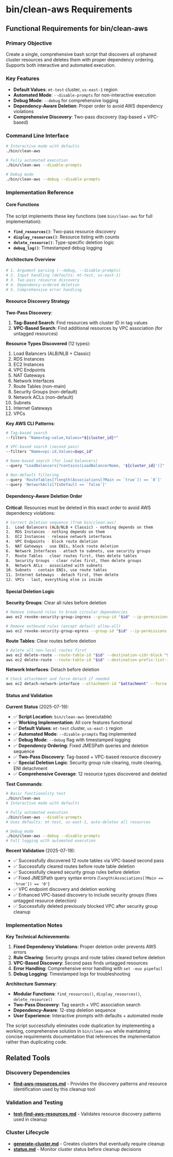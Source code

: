 # bin/clean-aws Requirements

## Functional Requirements for bin/clean-aws

### Primary Objective
Create a single, comprehensive bash script that discovers all orphaned cluster resources and deletes them with proper dependency ordering. Supports both interactive and automated execution.

### Key Features
- **Default Values**: `mt-test` cluster, `us-east-1` region
- **Automated Mode**: `--disable-prompts` for non-interactive execution  
- **Debug Mode**: `--debug` for comprehensive logging
- **Dependency-Aware Deletion**: Proper order to avoid AWS dependency violations
- **Comprehensive Discovery**: Two-pass discovery (tag-based + VPC-based)

### Command Line Interface
```bash
# Interactive mode with defaults
./bin/clean-aws

# Fully automated execution  
./bin/clean-aws --disable-prompts

# Debug mode
./bin/clean-aws --debug --disable-prompts
```

### Implementation Reference

#### Core Functions
The script implements these key functions (see `bin/clean-aws` for full implementation):

- **`find_resources()`**: Two-pass resource discovery
- **`display_resources()`**: Resource listing with counts
- **`delete_resource()`**: Type-specific deletion logic
- **`debug_log()`**: Timestamped debug logging

#### Architecture Overview
```bash
# 1. Argument parsing (--debug, --disable-prompts)
# 2. Input handling (defaults: mt-test, us-east-1)  
# 3. Two-pass resource discovery
# 4. Dependency-ordered deletion
# 5. Comprehensive error handling
```

#### Resource Discovery Strategy

**Two-Pass Discovery**:
1. **Tag-Based Search**: Find resources with cluster ID in tag values
2. **VPC-Based Search**: Find additional resources by VPC association (for untagged resources)

**Resource Types Discovered** (12 types):
1. Load Balancers (ALB/NLB + Classic)
2. RDS Instances  
3. EC2 Instances
4. VPC Endpoints
5. NAT Gateways
6. Network Interfaces
7. Route Tables (non-main)
8. Security Groups (non-default)
9. Network ACLs (non-default) 
10. Subnets
11. Internet Gateways
12. VPCs

**Key AWS CLI Patterns**:
```bash
# Tag-based search
--filters "Name=tag-value,Values=*${cluster_id}*"

# VPC-based search (second pass)
--filters "Name=vpc-id,Values=$vpc_id"

# Name-based search (for load balancers)
--query "LoadBalancers[?contains(LoadBalancerName, '${cluster_id}')]"

# Non-default filtering
--query 'RouteTables[?length(Associations[?Main == `true`]) == `0`]'
--query 'NetworkAcls[?IsDefault == `false`]'
```

#### Dependency-Aware Deletion Order

**Critical**: Resources must be deleted in this exact order to avoid AWS dependency violations:

```bash
# Correct deletion sequence (from bin/clean-aws)
1.  Load Balancers (ALB/NLB + Classic) - nothing depends on them
2.  RDS Instances - nothing depends on them  
3.  EC2 Instances - release network interfaces
4.  VPC Endpoints - block route deletion
5.  NAT Gateways - use ENIs, block route deletion
6.  Network Interfaces - attach to subnets, use security groups  
7.  Route Tables - clear routes first, then delete tables
8.  Security Groups - clear rules first, then delete groups
9.  Network ACLs - associated with subnets
10. Subnets - contain ENIs, use route tables
11. Internet Gateways - detach first, then delete
12. VPCs - last, everything else is inside
```

#### Special Deletion Logic

**Security Groups**: Clear all rules before deletion
```bash
# Remove inbound rules to break circular dependencies
aws ec2 revoke-security-group-ingress --group-id "$id" --ip-permissions "$inbound_rules"

# Remove outbound rules (except default allow-all)  
aws ec2 revoke-security-group-egress --group-id "$id" --ip-permissions "$outbound_rules"
```

**Route Tables**: Clear routes before deletion
```bash
# Delete all non-local routes first
aws ec2 delete-route --route-table-id "$id" --destination-cidr-block "$destination"
aws ec2 delete-route --route-table-id "$id" --destination-prefix-list-id "$destination"
```

**Network Interfaces**: Detach before deletion
```bash
# Check attachment and force detach if needed
aws ec2 detach-network-interface --attachment-id "$attachment" --force
```

#### Status and Validation

**Current Status** (2025-07-19):
- ✅ **Script Location**: `bin/clean-aws` (executable)
- ✅ **Working Implementation**: All core features functional
- ✅ **Default Values**: `mt-test` cluster, `us-east-1` region
- ✅ **Automated Mode**: `--disable-prompts` flag implemented
- ✅ **Debug Mode**: `--debug` flag with timestamped logging
- ✅ **Dependency Ordering**: Fixed JMESPath queries and deletion sequence
- ✅ **Two-Pass Discovery**: Tag-based + VPC-based resource discovery
- ✅ **Special Deletion Logic**: Security group rule clearing, route clearing, ENI detachment
- ✅ **Comprehensive Coverage**: 12 resource types discovered and deleted

**Test Commands**:
```bash
# Basic functionality test
./bin/clean-aws
# Interactive mode with defaults

# Fully automated execution
./bin/clean-aws --disable-prompts
# Uses defaults: mt-test, us-east-1, auto-deletes all resources

# Debug mode
./bin/clean-aws --debug --disable-prompts
# Full logging with automated execution
```

**Recent Validation** (2025-07-19):
- ✅ Successfully discovered 12 route tables via VPC-based second pass
- ✅ Successfully cleared routes before route table deletion  
- ✅ Successfully cleared security group rules before deletion
- ✅ Fixed JMESPath query syntax errors (`length(Associations[?Main == 'true']) == '0'`)
- ✅ VPC endpoint discovery and deletion working
- ✅ Enhanced VPC-based discovery to include security groups (fixes untagged resource detection)
- ✅ Successfully deleted previously blocked VPC after security group cleanup

### Implementation Notes

**Key Technical Achievements**:
1. **Fixed Dependency Violations**: Proper deletion order prevents AWS errors
2. **Rule Clearing**: Security groups and route tables cleared before deletion
3. **VPC-Based Discovery**: Second pass finds untagged resources
4. **Error Handling**: Comprehensive error handling with `set -euo pipefail`
5. **Debug Logging**: Timestamped logs for troubleshooting

**Architecture Summary**:
- **Modular Functions**: `find_resources()`, `display_resources()`, `delete_resource()`
- **Two-Pass Discovery**: Tag search + VPC association search
- **Dependency-Aware**: 12-step deletion sequence
- **User Experience**: Interactive prompts with defaults + automated mode

The script successfully eliminates code duplication by implementing a working, comprehensive solution in `bin/clean-aws` while maintaining concise requirements documentation that references the implementation rather than duplicating code.

## Related Tools

### Discovery Dependencies
- **[find-aws-resources.md](./find-aws-resources.md)** - Provides the discovery patterns and resource identification used by this cleanup tool

### Validation and Testing
- **[test-find-aws-resources.md](./test-find-aws-resources.md)** - Validates resource discovery patterns used in cleanup

### Cluster Lifecycle
- **[generate-cluster.md](./generate-cluster.md)** - Creates clusters that eventually require cleanup
- **[status.md](./status.md)** - Monitor cluster status before cleanup decisions